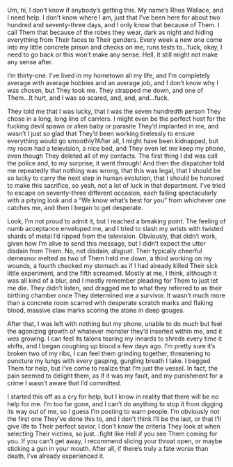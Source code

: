 
Um, hi, I don’t know if anybody’s getting this. My name’s Rhea Wallace, and I need help. I don’t know where I am, just that I’ve been here for about two hundred and seventy-three days, and I only know that because of Them. I call Them that because of the robes they wear, dark as night and hiding everything from Their faces to Their genders. Every week a new one come into my little concrete prison and checks on me, runs tests to…fuck, okay, I need to go back or this won’t make any sense. Hell, it still might not make any sense after. 

I’m thirty-one. I’ve lived in my hometown all my life, and I’m completely average with average hobbies and an average job, and I don’t know why I was chosen, but They took me. They strapped me down, and one of Them…It hurt, and I was so scared, and, and, and…fuck. 

They told me that I was lucky, that I was the seven hundredth person They chose in a long, long line of carriers. I might even be the perfect host for the fucking devil spawn or alien baby or parasite They’d implanted in me, and wasn’t I just so glad that They’d been working tirelessly to ensure everything would go smoothly?After all, I might have been kidnapped, but my room had a television, a nice bed, and They even let me keep my phone, even though They deleted all of my contacts. The first thing I did was call the police and, to my surprise, it went through! And then the dispatcher told me repeatedly that nothing was wrong, that this was legal, that I should be so lucky to carry the next step in human evolution, that I should be honored to make this sacrifice, so yeah, not a lot of luck in that department. I’ve tried to escape on seventy-three different occasion, each failing spectacularly with a pitying look and a “We know what’s best for you” from whichever one catches me, and then I began to get desperate. 

Look, I’m not proud to admit it, but I reached a breaking point. The feeling of numb acceptance enveloped me, and I tried to slash my wrists with twisted shards of metal I’d ripped from the television. Obviously, that didn’t work, given how I’m alive to send this message, but I didn’t expect the utter disdain from Them. No, not disdain, *disgust*. Their typically cheerful demeanor melted as two of Them held me down, a third working on my wounds, a fourth checked my stomach as if I had already killed Their sick little experiment, and the fifth screamed. Mostly at me, I think, although it was all kind of a blur, and I mostly remember pleading for Them to just let me die. They didn’t listen, and dragged me to what they referred to as their birthing chamber once They determined me a survivor. It wasn’t much more than a concrete room scarred with desperate scratch marks and flaking blood, massive claw marks scoring the stone in deep gouges. 

After that, I was left with nothing but my phone, unable to do much but feel the agonizing growth of whatever monster they’d inserted within me, and it *was* growing. I can feel its talons tearing my innards to shreds every time it shifts, and I began coughing up blood a few days ago. I’m pretty sure it’s broken two of my ribs, I can feel them grinding together, threatening to puncture my lungs with every gasping, gurgling breath I take. I begged Them for help, but I’ve come to realize that I’m just the vessel. In fact, the pain seemed to delight them, as if it was my fault, and my punishment for a crime I wasn’t aware that I’d committed. 

I started this off as a cry for help, but I know in reality that there will be no help for me. I’m too far gone, and I can’t do anything to stop it from digging its way out of me, so I guess I’m posting to warn people. I’m obviously not the first one They’ve done this to, and I don’t think I’ll be the last, or that I’ll give life to Their perfect savior. I don’t know the criteria They look at when selecting Their victims, so just…fight like Hell if you see Them coming for you. If you can’t get away, I recommend slicing your throat open, or maybe sticking a gun in your mouth. After all, if there’s truly a fate worse than death, I’ve already experienced it.